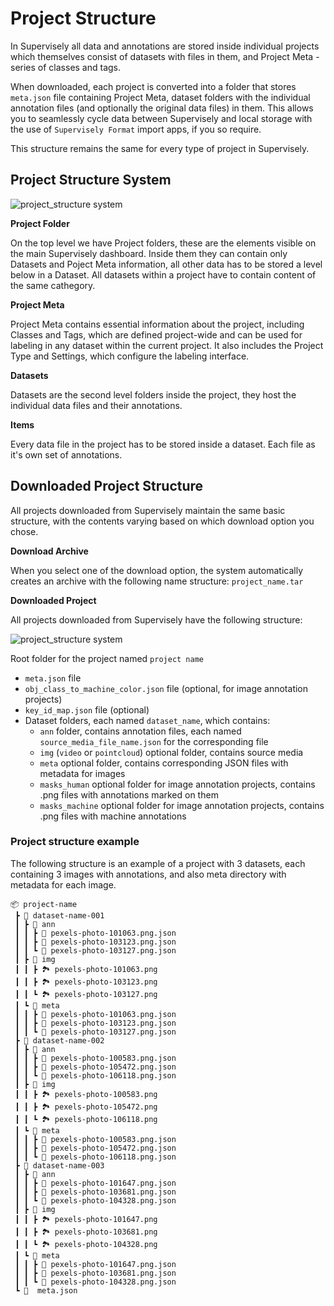 # Project Structure

In Supervisely all data and annotations are stored inside individual projects which themselves consist of datasets with files in them, and Project Meta - series of classes and tags.

When downloaded, each project is converted into a folder that stores `meta.json` file containing Project Meta, dataset folders with the individual annotation files (and optionally the original data files) in them. This allows you to seamlessly cycle data between Supervisely and local storage with the use of `Supervisely Format` import apps, if you so require.

This structure remains the same for every type of project in Supervisely.

## Project Structure System

![project\_structure system](<images/project\_structure (1).png>)

**Project Folder**

On the top level we have Project folders, these are the elements visible on the main Supervisely dashboard. Inside them they can contain only Datasets and Poject Meta information, all other data has to be stored a level below in a Dataset. All datasets within a project have to contain content of the same cathegory.

**Project Meta**

Project Meta contains essential information about the project, including Classes and Tags, which are defined project-wide and can be used for labeling in any dataset within the current project. It also includes the Project Type and Settings, which configure the labeling interface.

**Datasets**

Datasets are the second level folders inside the project, they host the individual data files and their annotations.

**Items**

Every data file in the project has to be stored inside a dataset. Each file as it's own set of annotations.

## Downloaded Project Structure

All projects downloaded from Supervisely maintain the same basic structure, with the contents varying based on which download option you chose.

**Download Archive**

When you select one of the download option, the system automatically creates an archive with the following name structure: `project_name.tar`

**Downloaded Project**

All projects downloaded from Supervisely have the following structure:

![project\_structure system](<images/project\_structure (1).png>)

Root folder for the project named `project name`

* `meta.json` file
* `obj_class_to_machine_color.json` file (optional, for image annotation projects)
* `key_id_map.json` file (optional)
* Dataset folders, each named `dataset_name`, which contains:
  * `ann` folder, contains annotation files, each named `source_media_file_name.json` for the corresponding file
  * `img` (`video` or `pointcloud`) optional folder, contains source media
  * `meta` optional folder, contains corresponding JSON files with metadata for images
  * `masks_human` optional folder for image annotation projects, contains .png files with annotations marked on them
  * `masks_machine` optional folder for image annotation projects, contains .png files with machine annotations

### Project structure example

The following structure is an example of a project with 3 datasets, each containing 3 images with annotations, and also meta directory with metadata for each image.

```
📦 project-name
 ┣ 📂 dataset-name-001
 ┃ ┣ 📂 ann
 ┃ ┃ ┣ 📄 pexels-photo-101063.png.json
 ┃ ┃ ┣ 📄 pexels-photo-103123.png.json
 ┃ ┃ ┗ 📄 pexels-photo-103127.png.json
 ┃ ┣ 📂 img
 ┃ ┃ ┣ 🏞️ pexels-photo-101063.png
 ┃ ┃ ┣ 🏞️ pexels-photo-103123.png
 ┃ ┃ ┗ 🏞️ pexels-photo-103127.png
 ┃ ┗ 📂 meta
 ┃ ┃ ┣ 📄 pexels-photo-101063.png.json
 ┃ ┃ ┣ 📄 pexels-photo-103123.png.json
 ┃ ┃ ┗ 📄 pexels-photo-103127.png.json
 ┣ 📂 dataset-name-002
 ┃ ┣ 📂 ann
 ┃ ┃ ┣ 📄 pexels-photo-100583.png.json
 ┃ ┃ ┣ 📄 pexels-photo-105472.png.json
 ┃ ┃ ┗ 📄 pexels-photo-106118.png.json
 ┃ ┣ 📂 img
 ┃ ┃ ┣ 🏞️ pexels-photo-100583.png
 ┃ ┃ ┣ 🏞️ pexels-photo-105472.png
 ┃ ┃ ┗ 🏞️ pexels-photo-106118.png
 ┃ ┗ 📂 meta
 ┃ ┃ ┣ 📄 pexels-photo-100583.png.json
 ┃ ┃ ┣ 📄 pexels-photo-105472.png.json
 ┃ ┃ ┗ 📄 pexels-photo-106118.png.json
 ┣ 📂 dataset-name-003
 ┃ ┣ 📂 ann
 ┃ ┃ ┣ 📄 pexels-photo-101647.png.json
 ┃ ┃ ┣ 📄 pexels-photo-103681.png.json
 ┃ ┃ ┗ 📄 pexels-photo-104328.png.json
 ┃ ┣ 📂 img
 ┃ ┃ ┣ 🏞️ pexels-photo-101647.png
 ┃ ┃ ┣ 🏞️ pexels-photo-103681.png
 ┃ ┃ ┗ 🏞️ pexels-photo-104328.png
 ┃ ┗ 📂 meta
 ┃ ┃ ┣ 📄 pexels-photo-101647.png.json
 ┃ ┃ ┣ 📄 pexels-photo-103681.png.json
 ┃ ┃ ┗ 📄 pexels-photo-104328.png.json
 ┗ 📄  meta.json
```
